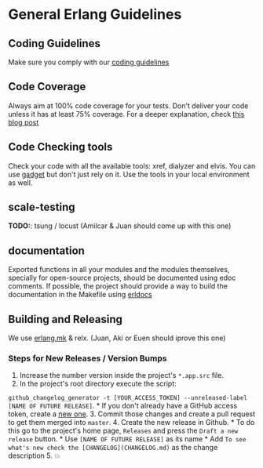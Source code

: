 # General Erlang Guidelines

## Coding Guidelines
 Make sure you comply with our [coding guidelines](http://github.com/inaka/erlang_guidelines)

##	Code Coverage
 Always aim at 100% code coverage for your tests.
 Don't deliver your code unless it has at least 75% coverage.
 For a deeper explanation, check [this blog post](http://inaka.net/blog/2015/02/24/test-exceptions/)

##	Code Checking tools
 Check your code with all the available tools: xref, dialyzer and elvis. You can use [gadget](http://gadget.inakalabs.com) but don't just rely on it. Use the tools in your local environment as well.

##	scale-testing
 **TODO:**: tsung / locust (Amilcar & Juan should come up with this one)

##	documentation
 Exported functions in all your modules and the modules themselves, specially for open-source projects, should be documented using edoc comments. If possible, the project should provide a way to build the documentation in the Makefile using [erldocs](http://github.com/erldocs/erldocs)

##  Building and Releasing
  We use [erlang.mk](http://github.com/ninenines/erlang.mk) & relx. (Juan, Aki or Euen should iprove this one)

### Steps for New Releases / Version Bumps
   1. Increase the number version inside the project's `*.app.src` file.
   2. In the project's root directory execute the script:
  
   `github_changelog_generator -t [YOUR_ACCESS_TOKEN] --unreleased-label [NAME OF FUTURE RELEASE]`.
      * If you don't already have a GitHub access token, create a [new one](https://github.com/settings/tokens).
   3. Commit those changes and create a pull request to get them merged into `master`.
   4. Create the new release in Github.
      * To do this go to the project's home page, `Releases` and press the `Draft a new release` button.
      * Use `[NAME OF FUTURE RELEASE]` as its name
      * Add `To see what's new check the [CHANGELOG](CHANGELOG.md)` as the change description
   5. :boom:


